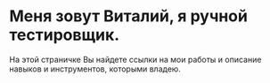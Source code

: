 # Меня зовут Виталий, я ручной тестировщик. 
На этой страничке Вы найдете ссылки на мои работы и описание навыков и инструментов, которыми владею.
